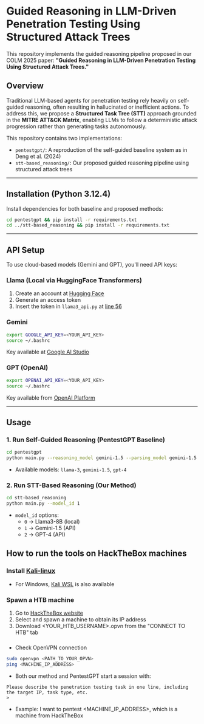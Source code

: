 # Guided Reasoning in LLM-Driven Penetration Testing Using Structured Attack Trees

This repository implements the guided reasoning pipeline proposed in our COLM 2025 paper:
**"Guided Reasoning in LLM-Driven Penetration Testing Using Structured Attack Trees."**

## Overview

Traditional LLM-based agents for penetration testing rely heavily on self-guided reasoning, often resulting in hallucinated or inefficient actions. To address this, we propose a **Structured Task Tree (STT)** approach grounded in the **MITRE ATT&CK Matrix**, enabling LLMs to follow a deterministic attack progression rather than generating tasks autonomously.

This repository contains two implementations:
- `pentestgpt/`: A reproduction of the self-guided baseline system as in Deng et al. (2024)
- `stt-based_reasoning/`: Our proposed guided reasoning pipeline using structured attack trees

---

## Installation (Python 3.12.4)

Install dependencies for both baseline and proposed methods:

```bash
cd pentestgpt && pip install -r requirements.txt
cd ../stt-based_reasoning && pip install -r requirements.txt
```

---

## API Setup

To use cloud-based models (Gemini and GPT), you'll need API keys:

### Llama (Local via HuggingFace Transformers)

1. Create an account at [Hugging Face](https://huggingface.co/meta-llama/Meta-Llama-3-8B-Instruct)
2. Generate an access token
3. Insert the token in `llama3_api.py` at [line 56](./stt-based_reasoning/utils/APIs/llama3_api.py)

### Gemini

```bash
export GOOGLE_API_KEY=<YOUR_API_KEY>
source ~/.bashrc
```

Key available at [Google AI Studio](https://ai.google.dev/gemini-api/docs/api-key)

### GPT (OpenAI)

```bash
export OPENAI_API_KEY=<YOUR_API_KEY>
source ~/.bashrc
```

Key available from [OpenAI Platform](https://platform.openai.com/api-keys)

---

## Usage

### 1. Run Self-Guided Reasoning (PentestGPT Baseline)

```bash
cd pentestgpt
python main.py --reasoning_model gemini-1.5 --parsing_model gemini-1.5
```

- Available models: `llama-3`, `gemini-1.5`, `gpt-4`

### 2. Run STT-Based Reasoning (Our Method)

```bash
cd stt-based_reasoning
python main.py --model_id 1
```

- `model_id` options:
  - `0` → Llama3-8B (local)
  - `1` → Gemini-1.5 (API)
  - `2` → GPT-4 (API)

## How to run the tools on HackTheBox machines

### Install [Kali-linux](https://www.kali.org/docs/installation/hard-disk-install/)

- For Windows, [Kali WSL](https://www.kali.org/docs/wsl/wsl-preparations/) is also available

### Spawn a HTB machine

1. Go to [HackTheBox website](https://app.hackthebox.com/machines)
2. Select and spawn a machine to obtain its IP address
3. Download <YOUR_HTB_USERNAME>.opvn from the "CONNECT TO HTB" tab

### 

- Check OpenVPN connection

```bash
sudo openvpn <PATH_TO_YOUR_OPVN>
ping <MACHINE_IP_ADDRESS>
```

- Both our method and PentestGPT start a session with:

```
Please describe the penetration testing task in one line, including the target IP, task type, etc.
> 
```

- Example: I want to pentest <MACHINE_IP_ADDRESS>, which is a machine from HackTheBox
